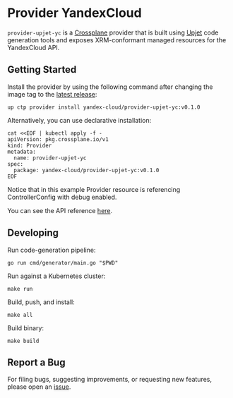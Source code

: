 # Provider YandexCloud

`provider-upjet-yc` is a [Crossplane](https://crossplane.io/) provider that
is built using [Upjet](https://github.com/upbound/upjet) code
generation tools and exposes XRM-conformant managed resources for the
YandexCloud API.

## Getting Started

Install the provider by using the following command after changing the image tag
to the [latest release](https://marketplace.upbound.io/providers/yandex-cloud/provider-upjet-yc):
```
up ctp provider install yandex-cloud/provider-upjet-yc:v0.1.0
```

Alternatively, you can use declarative installation:
```
cat <<EOF | kubectl apply -f -
apiVersion: pkg.crossplane.io/v1
kind: Provider
metadata:
  name: provider-upjet-yc
spec:
  package: yandex-cloud/provider-upjet-yc:v0.1.0
EOF
```

Notice that in this example Provider resource is referencing ControllerConfig with debug enabled.

You can see the API reference [here](https://doc.crds.dev/github.com/tagesjump/provider-upjet-yc).

## Developing

Run code-generation pipeline:
```console
go run cmd/generator/main.go "$PWD"
```

Run against a Kubernetes cluster:

```console
make run
```

Build, push, and install:

```console
make all
```

Build binary:

```console
make build
```

## Report a Bug

For filing bugs, suggesting improvements, or requesting new features, please
open an [issue](https://github.com/tagesjump/provider-upjet-yc/issues).
